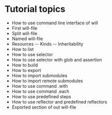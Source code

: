# Tutorial topics

- How to use command line interface of will
- First will-file
- Split will-file
- Named will-file
- Resources
-- Kinds
-- Inheritability
- How to list
- How to use selector
- How to use selector with glob and assertion
- How to build
- How to export
- How to import submodules
- How to import remote submodules
- How to use command .with
- How to use command .each
- How to use predefined steps
- How to use reflector and predefined reflectors
- Exported section of out will-file
